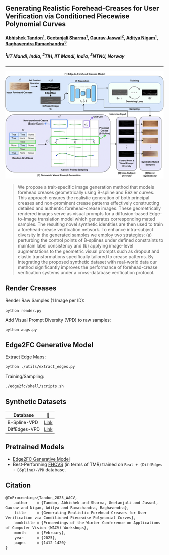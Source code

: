## Generating Realistic Forehead-Creases for User Verification via Conditioned Piecewise Polynomial Curves

#### [Abhishek Tandon<sup>1</sup>](https://scholar.google.com/citations?user=0sXfNaQAAAAJ&hl=en), [Geetanjali Sharma<sup>1</sup>](https://scholar.google.com/citations?hl=en&user=Np8VOOAAAAAJ&view_op=list_works&sortby=pubdate), [Gaurav Jaswal<sup>2</sup>](https://scholar.google.co.in/citations?user=otGsksUAAAAJ&hl=en), [Aditya Nigam<sup>1</sup>](https://faculty.iitmandi.ac.in/~aditya/), [Raghavendra Ramachandra<sup>3</sup>](https://scholar.google.com/citations?user=OIYIrmIAAAAJ&hl=en)

##### <sup>1</sup>IIT Mandi, India, <sup>2</sup>TIH, IIT Mandi, India, <sup>3</sup>NTNU, Norway

--------

<img src="./imgs/bspline_fc_main_fig.png" alt="main-figure" width="1000"/>

> We propose a trait-specific image generation method that models forehead creases geometrically using B-spline and Bézier curves. This approach ensures the realistic generation of both principal creases and non-prominent crease patterns effectively constructing detailed and authentic forehead-crease images. These geometrically rendered images serve as visual prompts for a diffusion-based Edge-to-Image translation model which generates corresponding mated samples. The resulting novel synthetic identities are then used to train a forehead-crease verification network. To enhance intra-subject diversity in the generated samples we employ two strategies: (a) perturbing the control points of B-splines under defined constraints to maintain label consistency and (b) applying image-level augmentations to the geometric visual prompts such as dropout and elastic transformations specifically tailored to crease patterns. By integrating the proposed synthetic dataset with real-world data our method significantly improves the performance of forehead-crease verification systems under a cross-database verification protocol.


## Render Creases

Render Raw Samples (1 Image per ID):
```
python render.py
```
Add Visual Prompt Diversity (VPD) to raw samples:

```
python augs.py
```

## Edge2FC Generative Model

Extract Edge Maps:

```
python ./utils/extract_edges.py
```

Training/Sampling: 
```
./edge2fc/shell/scripts.sh
```

## Synthetic Datasets

| Database | 🤗 |
|----------|:----------:|
|B-Spline-VPD| [Link](https://huggingface.co/datasets/abhi-td/bspline_fc/blob/main/bspline_vpd.zip) |
|DiffEdges-VPD| [Link](https://huggingface.co/datasets/abhi-td/bspline_fc/blob/main/diffedges_vpd.zip) |

## Pretrained Models

* [Edge2FC Generative Model]()
* Best-Performing [FHCVS]() (in terms of TMR) trained on ``Real + (DiffEdges + BSpline)-VPD`` database.

## Citation
```
@InProceedings{Tandon_2025_WACV,
    author    = {Tandon, Abhishek and Sharma, Geetanjali and Jaswal, Gaurav and Nigam, Aditya and Ramachandra, Raghavendra},
    title     = {Generating Realistic Forehead-Creases for User Verification via Conditioned Piecewise Polynomial Curves},
    booktitle = {Proceedings of the Winter Conference on Applications of Computer Vision (WACV) Workshops},
    month     = {February},
    year      = {2025},
    pages     = {1412-1420}
}
```

